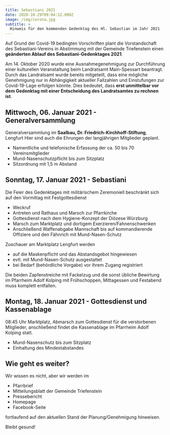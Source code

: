 ```yaml
---
title: Sebastiani 2021
date: 2020-10-29T09:04:12.000Z
image: /img/corona.jpg
subtitle: >
  Hinweis für den kommenden Gedenktag des Hl. Sebastian im Jahr 2021
---
```


Auf Grund der Covid-19 bedingten Vorschriften plant die Vorstandschaft des Sebastiani-Vereins in Abstimmung mit der Gemeinde Triefenstein einen **geänderten Ablauf des Sebastiani-Gedenktages 2021**.

Am 14. Oktober 2020 wurde eine Ausnahmegenehmigung zur Durchführung einer kulturellen Veranstaltung beim Landratsamt Main-Spessart beantragt. Durch das Landratsamt wurde bereits mitgeteilt, dass eine mögliche Genehmigung nur in Abhängigkeit aktueller Fallzahlen und Einstufungen zur Covid-19-Lage erfolgen könnte. 
Dies bedeutet, dass **erst unmittelbar vor dem Gedenktag mit einer Entscheidung des Landratsamtes zu rechnen ist**. 

## Mittwoch, 06. Januar 2021 - Generalversammlung
Generalversammlung im **Saalbau, Dr. Friedrich-Kirchhoff-Stiftung**, Lengfurt
Hier sind auch die Ehrungen der langjährigen Mitglieder geplant. 
*	Namentliche und telefonische Erfassung der ca. 50 bis 70 Vereinsmitglieder
*	Mund-Nasenschutzpflicht bis zum Sitzplatz
*	Sitzordnung mit 1,5 m Abstand

## Sonntag, 17. Januar 2021 - Sebastiani
Die Feier des Gedenktages mit militärischem Zeremoniell beschränkt sich auf den Vormittag mit Festgottesdienst
*	Weckruf
*	Antreten und Rathaus und Marsch zur Pfarrkirche 
*	Gottesdienst nach dem Hygiene-Konzept der Diözese Würzburg
*	Marsch zum Marktplatz und dortigem Exerzieren/Fahnenschwenken
*	Anschließend Waffenabgabe
Mannschaft bis auf kommandierende Offiziere und den Fähnrich mit Mund-Nasen-Schutz

Zuschauer am Marktplatz Lengfurt werden 
*	auf die Maskenpflicht und das Abstandsgebot hingewiesen
*	evtl. mit Mund-Nasen-Schutz ausgestattet
*	bei Bedarf (behördliche Vorgabe) vor ihrem Zugang registriert
 
Die beiden Zapfenstreiche mit Fackelzug und die sonst übliche Bewirtung im Pfarrheim Adolf Kolping mit Frühschoppen, Mittagessen und Festabend muss komplett entfallen.

## Montag, 18. Januar 2021 - Gottesdienst und Kassenablage
08:45 Uhr Marktplatz, Abmarsch zum Gottesdienst für die verstorbenen Mitglieder, anschließend findet die Kassenablage im Pfarrheim Adolf Kolping statt.
*	Mund-Nasenschutz bis zum Sitzplatz
*	Einhaltung des Mindestabstandes

## Wie geht es weiter?
Wir wissen es nicht, aber wir werden im 
*	Pfarrbrief 
*	Mitteilungsblatt der Gemeinde Triefenstein 
*	Pressebericht 
*	Homepage
* Facebook-Seite

fortlaufend auf den aktuellen Stand der Planung/Genehmigung hinweisen. 

Bleibt gesund!
